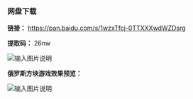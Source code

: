 ### 网盘下载

**链接：** https://pan.baidu.com/s/1wzxTfcj-0TTXXXwdWZDsrg 

**提取码：** 26nw

![输入图片说明](https://images.gitee.com/uploads/images/2020/0820/115649_184d4559_7785827.jpeg "图怪兽_6019894cc394ad904689234b6cf6b4c7_99096.jpg")

 **俄罗斯方块游戏效果预览：** 

![输入图片说明](https://images.gitee.com/uploads/images/2020/0805/211051_4605f784_7785827.png "1.png")